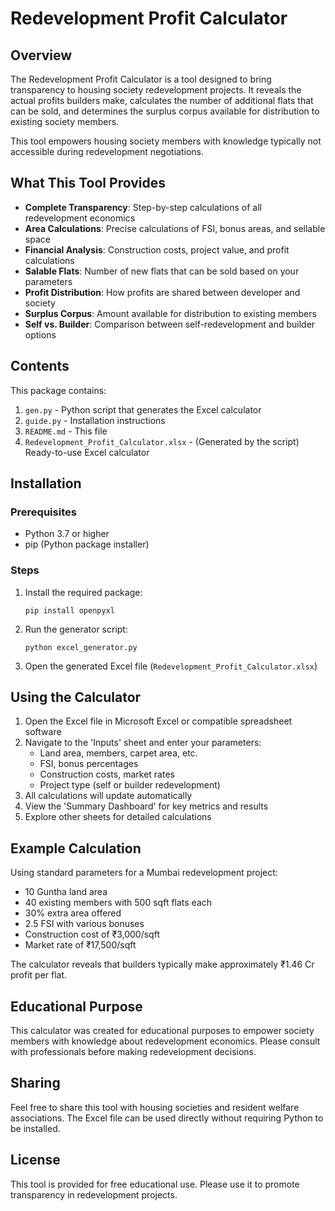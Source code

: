 # Redevelopment Profit Calculator

## Overview

The Redevelopment Profit Calculator is a tool designed to bring transparency to housing society redevelopment projects. It reveals the actual profits builders make, calculates the number of additional flats that can be sold, and determines the surplus corpus available for distribution to existing society members.

This tool empowers housing society members with knowledge typically not accessible during redevelopment negotiations.

## What This Tool Provides

- **Complete Transparency**: Step-by-step calculations of all redevelopment economics
- **Area Calculations**: Precise calculations of FSI, bonus areas, and sellable space
- **Financial Analysis**: Construction costs, project value, and profit calculations
- **Salable Flats**: Number of new flats that can be sold based on your parameters
- **Profit Distribution**: How profits are shared between developer and society
- **Surplus Corpus**: Amount available for distribution to existing members
- **Self vs. Builder**: Comparison between self-redevelopment and builder options

## Contents

This package contains:

1. `gen.py` - Python script that generates the Excel calculator
2. `guide.py` - Installation instructions
3. `README.md` - This file
4. `Redevelopment_Profit_Calculator.xlsx` - (Generated by the script) Ready-to-use Excel calculator

## Installation

### Prerequisites

- Python 3.7 or higher
- pip (Python package installer)

### Steps

1. Install the required package:
   ```
   pip install openpyxl
   ```

2. Run the generator script:
   ```
   python excel_generator.py
   ```

3. Open the generated Excel file (`Redevelopment_Profit_Calculator.xlsx`)

## Using the Calculator

1. Open the Excel file in Microsoft Excel or compatible spreadsheet software
2. Navigate to the 'Inputs' sheet and enter your parameters:
   - Land area, members, carpet area, etc.
   - FSI, bonus percentages
   - Construction costs, market rates
   - Project type (self or builder redevelopment)
3. All calculations will update automatically
4. View the 'Summary Dashboard' for key metrics and results
5. Explore other sheets for detailed calculations

## Example Calculation

Using standard parameters for a Mumbai redevelopment project:
- 10 Guntha land area
- 40 existing members with 500 sqft flats each
- 30% extra area offered
- 2.5 FSI with various bonuses
- Construction cost of ₹3,000/sqft
- Market rate of ₹17,500/sqft

The calculator reveals that builders typically make approximately ₹1.46 Cr profit per flat.

## Educational Purpose

This calculator was created for educational purposes to empower society members with knowledge about redevelopment economics. Please consult with professionals before making redevelopment decisions.

## Sharing

Feel free to share this tool with housing societies and resident welfare associations. The Excel file can be used directly without requiring Python to be installed.

## License

This tool is provided for free educational use. Please use it to promote transparency in redevelopment projects.
